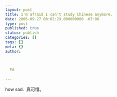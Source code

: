 ```yaml
---
layout: post
title: I'm afraid I can't study Chinese anymore.
date: 2006-09-27 08:02:29.000000000 -07:00
type: post
published: true
status: publish
categories: []
tags: []
meta: {}
author:
  
  
  
  Ed
  
---
```

<p>how sad.  真可惜。</p>
